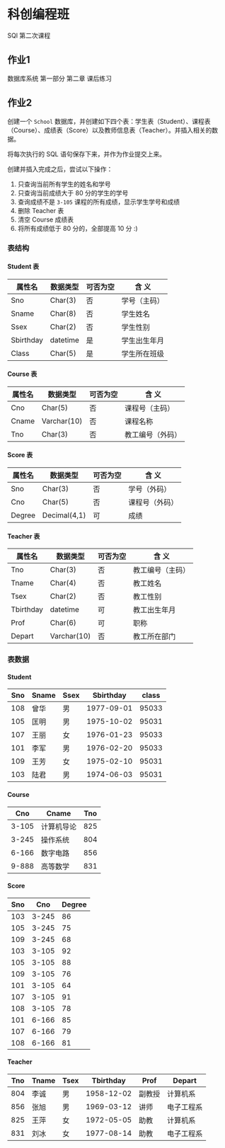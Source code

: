 # 科创编程班

SQl 第二次课程

## 作业1

数据库系统 第一部分 第二章 课后练习

## 作业2

创建一个 `School` 数据库，并创建如下四个表：学生表（Student）、课程表（Course）、成绩表（Score）以及教师信息表（Teacher）。并插入相关的数据。

将每次执行的 SQL 语句保存下来，并作为作业提交上来。

创建并插入完成之后，尝试以下操作：

1. 只查询当前所有学生的姓名和学号
2. 只查询当前成绩大于 80 分的学生的学号
3. 查询成绩不是 `3-105` 课程的所有成绩，显示学生学号和成绩
4. 删除 Teacher 表
5. 清空 Course 成绩表
6. 将所有成绩低于 80  分的，全部提高 10 分 :)

### 表结构

#### Student 表

| 属性名       | 数据类型     | 可否为空 | 含 义    |
| --------- | -------- | ---- | ------ |
| Sno       | Char(3)  | 否    | 学号（主码） |
| Sname     | Char(8)  | 否    | 学生姓名   |
| Ssex      | Char(2)  | 否    | 学生性别   |
| Sbirthday | datetime | 是    | 学生出生年月 |
| Class     | Char(5)  | 是    | 学生所在班级 |

#### Course 表

| 属性名   | 数据类型        | 可否为空 | 含 义      |
| ----- | ----------- | ---- | -------- |
| Cno   | Char(5)     | 否    | 课程号（主码）  |
| Cname | Varchar(10) | 否    | 课程名称     |
| Tno   | Char(3)     | 否    | 教工编号（外码） |

#### Score 表

| 属性名    | 数据类型         | 可否为空 | 含 义     |
| ------ | ------------ | ---- | ------- |
| Sno    | Char(3)      | 否    | 学号（外码）  |
| Cno    | Char(5)      | 否    | 课程号（外码） |
| Degree | Decimal(4,1) | 可    | 成绩      |

#### Teacher 表

| 属性名       | 数据类型        | 可否为空 | 含 义      |
| --------- | ----------- | ---- | -------- |
| Tno       | Char(3)     | 否    | 教工编号（主码） |
| Tname     | Char(4)     | 否    | 教工姓名     |
| Tsex      | Char(2)     | 否    | 教工性别     |
| Tbirthday | datetime    | 可    | 教工出生年月   |
| Prof      | Char(6)     | 可    | 职称       |
| Depart    | Varchar(10) | 否    | 教工所在部门   |

### 表数据

#### Student

| Sno  | Sname | Ssex | Sbirthday  | class |
| ---- | ----- | ---- | ---------- | ----- |
| 108  | 曾华    | 男    | 1977-09-01 | 95033 |
| 105  | 匡明    | 男    | 1975-10-02 | 95031 |
| 107  | 王丽    | 女    | 1976-01-23 | 95033 |
| 101  | 李军    | 男    | 1976-02-20 | 95033 |
| 109  | 王芳    | 女    | 1975-02-10 | 95031 |
| 103  | 陆君    | 男    | 1974-06-03 | 95031 |

#### Course

| Cno   | Cname | Tno  |
| ----- | ----- | ---- |
| 3-105 | 计算机导论 | 825  |
| 3-245 | 操作系统  | 804  |
| 6-166 | 数字电路  | 856  |
| 9-888 | 高等数学  | 831  |

#### Score

| Sno  | Cno   | Degree |
| ---- | ----- | ------ |
| 103  | 3-245 | 86     |
| 105  | 3-245 | 75     |
| 109  | 3-245 | 68     |
| 103  | 3-105 | 92     |
| 105  | 3-105 | 88     |
| 109  | 3-105 | 76     |
| 101  | 3-105 | 64     |
| 107  | 3-105 | 91     |
| 108  | 3-105 | 78     |
| 101  | 6-166 | 85     |
| 107  | 6-166 | 79     |
| 108  | 6-166 | 81     |

#### Teacher

| Tno  | Tname | Tsex | Tbirthday  | Prof | Depart |
| ---- | ----- | ---- | ---------- | ---- | ------ |
| 804  | 李诚    | 男    | 1958-12-02 | 副教授  | 计算机系   |
| 856  | 张旭    | 男    | 1969-03-12 | 讲师   | 电子工程系  |
| 825  | 王萍    | 女    | 1972-05-05 | 助教   | 计算机系   |
| 831  | 刘冰    | 女    | 1977-08-14 | 助教   | 电子工程系  |